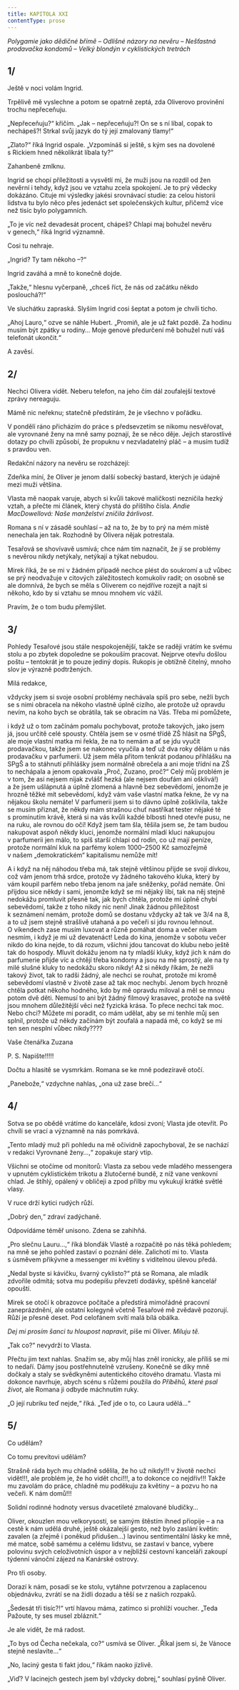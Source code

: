```yaml
---
title: KAPITOLA XXI
contentType: prose
---
```


_Polygamie jako dědičné břímě – Odlišné názory na nevěru – Nešťastná prodavačka kondomů – Velký blondýn v cyklistických tretrách_

## 1/

  

Ještě v noci volám Ingrid.

Trpělivě mě vyslechne a potom se opatrně zeptá, zda Oliverovo provinění trochu nepřeceňuju.

„Nepřeceňuju?“ křičím. „Jak – nepřeceňuju?! On se s ní líbal, copak to nechápeš?! Strkal svůj jazyk do tý její zmalovaný tlamy!“

„Zlato?“ říká Ingrid ospale. „Vzpomínáš si ještě, s kým ses na dovolené s Rickiem hned několikrát líbala ty?“

Zahanbeně zmlknu.

Ingrid se chopí příležitosti a vysvětlí mi, že muži jsou na rozdíl od žen nevěrní i tehdy, když jsou ve vztahu zcela spokojení. Je to prý vědecky dokázáno. Cituje mi výsledky jakési srovnávací studie: za celou historii lidstva tu bylo něco přes jedenáct set společenských kultur, přičemž více než tisíc bylo polygamních.

„To je víc než devadesát procent, chápeš? Chlapi maj bohužel nevěru v genech,“ říká Ingrid významně.

Cosi tu nehraje.

„Ingrid? Ty tam někoho –?“

Ingrid zaváhá a mně to konečně dojde.

„Takže,“ hlesnu vyčerpaně, „chceš říct, že nás od začátku někdo poslouchá?!“

Ve sluchátku zapraská. Slyším Ingrid cosi šeptat a potom je chvíli ticho.

„Ahoj Lauro,“ ozve se náhle Hubert. „Promiň, ale je už fakt pozdě. Za hodinu musím být zpátky u rodiny… Moje genové předurčení mě bohužel nutí váš telefonát ukončit.“

A zavěsí.

## 2/

  

Nechci Olivera vidět. Neberu telefon, na jeho čím dál zoufalejší textové zprávy nereaguju.

Mámě nic neřeknu; statečně předstírám, že je všechno v po­řádku.

V pondělí ráno přicházím do práce s předsevzetím se nikomu nesvěřovat, ale vyrovnané ženy na mně samy poznají, že se něco děje. Jejich starostlivé dotazy po chvíli způsobí, že propuknu v nezvladatelný pláč – a musím tudíž s pravdou ven.

Redakční názory na nevěru se rozcházejí:

Zdeňka míní, že Oliver je jenom další sobecký bastard, kterých je údajně mezi muži většina.

Vlasta mě naopak varuje, abych si kvůli takové maličkosti nezničila hezký vztah, a přečte mi článek, který chystá do příštího čísla. _Andie MacDowellová: Naše manželství zničila žárlivost_.

Romana s ní v zásadě souhlasí – až na to, že by to prý na mém místě nenechala jen tak. Rozhodně by Olivera nějak potrestala.

Tesařová se shovívavě usmívá; chce nám tím naznačit, že jí se problémy s nevěrou nikdy netýkaly, netýkají a týkat nebudou.

Mirek říká, že se mi v žádném případě nechce plést do soukromí a už vůbec se prý neodvažuje v citových záležitostech komukoliv radit; on osobně se ale domnívá, že bych se měla s Oliverem co nejdříve rozejít a najít si někoho, kdo by si vztahu se mnou mnohem víc vážil.

Pravím, že o tom budu přemýšlet.

## 3/

  

Pohledy Tesařové jsou stále nespokojenější, takže se raději vrátím ke svému stolu a po zbytek dopoledne se pokouším pracovat. Nejprve otevřu došlou poštu – tentokrát je to pouze jediný dopis. Rukopis je obtížně čitelný, mnoho slov je výrazně podtržených.

Milá redakce,

vždycky jsem si svoje osobní problémy nechávala spíš pro sebe, nežli bych se s nimi obracela na někoho vlastně úplně cizího, ale protože už opravdu nevím, na koho bych se obrátila, tak se obracím na Vás. Třeba mi pomůžete,

i když už o tom začínám pomalu pochybovat, protože takových, jako jsem já, jsou určitě celé spousty. Chtěla jsem se v osmé třídě ZŠ hlásit na SPgŠ, ale moje vlastní matka mi řekla, že na to nemám a ať se jdu vyučit prodavačkou, takže jsem se nakonec vyučila a teď už dva roky dělám u nás prodavačku v parfumerii. Už jsem měla přitom tenkrát podanou přihlášku na SPgŠ a to stáhnutí přihlášky jsem normálně obrečela a ani moje třídní na ZŠ to nechápala a jenom opakovala „Proč, Zuzano, proč?“ Celý můj problém je v tom, že asi nejsem nijak zvlášť hezká (ale nejsem doufám ani ošklivá!) a že jsem ušlápnutá a úplně zlomená a hlavně bez sebevědomí, jenomže je hrozně těžké mít sebevědomí, když vám vaše vlastní matka řekne, že vy na nějakou školu nemáte! V parfumerii jsem si to dávno úplně zošklivila, takže se musím přiznat, že někdy mám strašnou chuť nastříkat tester nějaké té s prominutím krávě, která si na vás kvůli každé blbosti hned otevře pusu, ne na ruku, ale rovnou do očí! Když jsem tam šla, těšila jsem se, že tam budou nakupovat aspoň někdy kluci, jenomže normální mladí kluci nakupujou v parfumerii jen málo, to spíš starší chlapi od rodin, co už mají peníze, protože normální kluk na parfémy kolem 1000–2500 Kč samozřejmě v našem „demokratickém“ kapitalismu nemůže mít!

A i když na něj náhodou třeba má, tak stejně většinou přijde se svojí dívkou, což vám jenom trhá srdce, protože vy žádného takového kluka, který by vám koupil parfém nebo třeba jenom na jaře sněženky, pořád nemáte. Oni přijdou sice někdy i sami, jenomže když se mi nějaký líbí, tak na něj stejně nedokážu promluvit přesně tak, jak bych chtěla, protože mi úplně chybí sebevědomí, takže z toho nikdy nic není! Jinak žádnou příležitost k seznámení nemám, protože domů se dostanu vždycky až tak ve 3/4 na 8, a to už jsem stejně strašlivě utahaná a po večeři si jdu rovnou lehnout. O víkendech zase musím luxovat a různě pomáhat doma a večer nikam nesmím, i když je mi už devatenáct! Leda do kina, jenomže v sobotu večer nikdo do kina nejde, to dá rozum, všichni jdou tancovat do klubu nebo ještě tak do hospody. Mluvit dokážu jenom na ty mladší kluky, když jich k nám do parfumerie přijde víc a chtějí třeba kondomy a jsou na mě sprostý, ale na ty milé slušné kluky to nedokážu skoro nikdy! Až si někdy říkám, že nežli takový život, tak to radši žádný, ale nechci se rouhat, protože mi kromě sebevědomí vlastně v životě zase až tak moc nechybí. Jenom bych hrozně chtěla potkat někoho hodného, kdo by mě opravdu miloval a měl se mnou potom dvě děti. Nemusí to ani být žádný filmový krasavec, protože na světě jsou mnohem důležitější věci než fyzická krása. To přece nechci tak moc. Nebo chci? Můžete mi poradit, co mám udělat, aby se mi tenhle můj sen splnil, protože už někdy začínám být zoufalá a napadá mě, co když se mi ten sen nesplní vůbec nikdy????

Vaše čtenářka Zuzana

P. S. Napište!!!!!

Dočtu a hlasitě se vysmrkám. Romana se ke mně podezíravě otočí.

„Panebože,“ vzdychne nahlas, „ona už zase brečí…“

## 4/

  

Sotva se po obědě vrátíme do kanceláře, kdosi zvoní; Vlasta jde otevřít. Po chvíli se vrací a významně na nás pomrkává.

„Tento mladý muž při pohledu na mě očividně zapochyboval, že se nachází v redakci Vyrovnané ženy…,“ zopakuje starý vtip.

Všichni se otočíme od monitorů: Vlasta za sebou vede mladého messengera v upnutém cyklistickém trikotu a žlutočerné bundě, z níž vane venkovní chlad. Je štíhlý, opálený v obličeji a zpod přilby mu vykukují krátké světlé vlasy.

V ruce drží kytici rudých růží.

„Dobrý den,“ zdraví zadýchaně.

Odpovídáme téměř unisono. Zdena se zahihňá.

„Pro slečnu Lauru…,“ říká blonďák Vlastě a rozpačitě po nás těká pohledem; na mně se jeho pohled zastaví o poznání déle. Zalichotí mi to. Vlasta s úsměvem přikývne a messenger mi květiny s viditelnou úlevou předá.

„Nedal byste si kávičku, švarný cyklisto?“ ptá se Romana, ale mladík zdvořile odmítá; sotva mu podepíšu převzetí dodávky, spěšně kancelář opouští.

Mirek se otočí k obrazovce počítače a předstírá mimořádné pracovní zaneprázdnění, ale ostatní kolegyně včetně Tesařové mě zvědavě pozorují. Růží je přesně deset. Pod celofánem svítí malá bílá obálka.

_Dej mi prosím šanci tu hloupost napravit_, píše mi Oliver. _Miluju tě._

„Tak co?“ nevydrží to Vlasta.

Přečtu jim text nahlas. Snažím se, aby můj hlas zněl ironicky, ale příliš se mi to nedaří. Dámy jsou postřehnutelně vzrušeny. Konečně se díky mně dočkaly a staly se svědkyněmi autentického citového dramatu. Vlasta mi dokonce navrhuje, abych scénu s růžemi použila do _Příběhů, které psal život_, ale Romana ji odbyde máchnutím ruky.

„O její rubriku teď nejde,“ říká. „Teď jde o to, co Laura udělá…“

## 5/

  

Co udělám?

Co tomu prevítovi udělám?

Strašně ráda bych mu chladně sdělila, že ho už nikdy!!! v životě nechci vidět!!!, ale problém je, že ho vidět chci!!!, a to dokonce co nejdřív!!! Takže mu zavolám do práce, chladně mu poděkuju za květiny – a pozvu ho na večeři. K nám domů!!!

Solidní rodinné hodnoty versus dvacetileté zmalované bludičky…

Oliver, okouzlen mou velkorysostí, se samým štěstím ihned přiopije – a na cestě k nám udělá druhé, ještě okázalejší gesto, než bylo zaslání květin: zavalen (a zřejmě i poněkud přidušen…) lavinou sentimentální lásky ke mně, mé matce, sobě samému a celému lidstvu, se zastaví v bance, vybere polovinu svých celoživotních úspor a v nejbližší cestovní kanceláři zakoupí týdenní vánoční zájezd na Kanárské ostrovy.

Pro tři osoby.

Dorazí k nám, posadí se ke stolu, vytáhne potvrzenou a zaplacenou objednávku, zvrátí se na židli dozadu a těší se z našich rozpaků.

„Šedesát tři tisíc?!“ vrtí hlavou máma, zatímco si prohlíží voucher. „Teda Pažoute, ty ses musel zbláznit.“

Je ale vidět, že má radost.

„To bys od Čecha nečekala, co?“ usmívá se Oliver. „Říkal jsem si, že Vánoce stejně neslavíte…“

„No, laciný gesta ti fakt jdou,“ říkám naoko jízlivě.

„Viď? V lacinejch gestech jsem byl vždycky dobrej,“ souhlasí pyšně Oliver.
